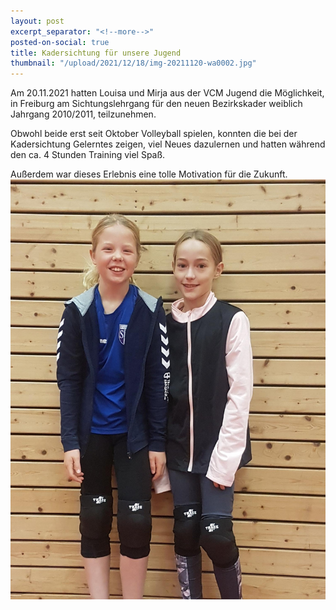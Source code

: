 ```yaml
---
layout: post
excerpt_separator: "<!--more-->"
posted-on-social: true
title: Kadersichtung für unsere Jugend
thumbnail: "/upload/2021/12/18/img-20211120-wa0002.jpg"
---
```

Am 20.11.2021 hatten Louisa und Mirja aus der VCM Jugend die Möglichkeit, in Freiburg am Sichtungslehrgang für den neuen Bezirkskader weiblich Jahrgang 2010/2011, teilzunehmen.

Obwohl beide erst seit Oktober Volleyball spielen, konnten die bei der Kadersichtung Gelerntes zeigen, viel Neues dazulernen und hatten während den ca. 4 Stunden Training viel Spaß.

Außerdem war dieses Erlebnis eine tolle Motivation für die Zukunft.![](/upload/2021/12/18/20211125_170835.jpg)